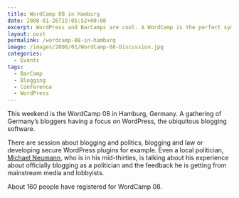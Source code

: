 ```yaml
---
title: WordCamp 08 in Hamburg
date: 2008-01-26T15:05:52+00:00
excerpt: WordPress and BarCamps are cool. A WordCamp is the perfect symbiosis.
layout: post
permalink: /wordcamp-08-in-hamburg
image: /images/2008/01/WordCamp-08-Discussion.jpg
categories:
  - Events
tags:
  - BarCamp
  - Blogging
  - Conference
  - WordPress
---
```

This weekend is the WordCamp 08 in Hamburg, Germany. A gathering of Germany’s bloggers having a focus on WordPress, the ubiquitous blogging software.

There are session about blogging and politics, blogging and law or developing secure WordPress plugins for example. Even a local politician, [Michael Neumann](http://www.neumann-hamburg.de/), who is in his mid-thirties, is talking about his experience about officially blogging as a politician and the feedback he is getting from mainstream media and lobbyists.

About 160 people have registered for WordCamp 08.